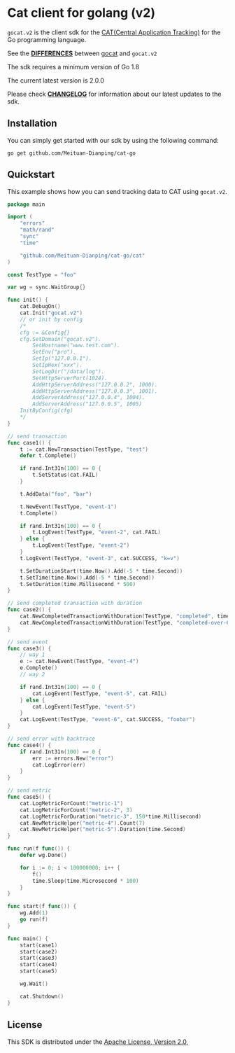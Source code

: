 # Cat client for golang (v2)

`gocat.v2` is the client sdk for the [CAT(Central Application Tracking)](https://github.com/dianping/cat) for the Go programming language.

See the [**DIFFERENCES**](DIFFERENCES.md) between [gocat](https://github.com/dianping/cat/tree/master/lib) and `gocat.v2`

The sdk requires a minimum version of Go 1.8

The current latest version is 2.0.0

Please check [**CHANGELOG**](./CHANGELOG.md) for information about our latest updates to the sdk.

## Installation

You can simply get started with our sdk by using the following command:
```
go get github.com/Meituan-Dianping/cat-go
```

## Quickstart

This example shows how you can send tracking data to CAT using `gocat.v2`.

```go
package main

import (
	"errors"
	"math/rand"
	"sync"
	"time"

	"github.com/Meituan-Dianping/cat-go/cat"
)

const TestType = "foo"

var wg = sync.WaitGroup{}

func init() {
	cat.DebugOn()
	cat.Init("gocat.v2")
    // or init by config
    /*
	cfg := &Config{}
	cfg.SetDomain("gocat.v2").
		SetHostname("www.test.com").
		SetEnv("pro").
		SetIp("127.0.0.1").
		SetIpHex("xxx").
		SetLogDir("/data/log").
		SetHttpServerPort(1024).
		AddHttpServerAddress("127.0.0.2", 1000).
		AddHttpServerAddress("127.0.0.3", 1001).
		AddServerAddress("127.0.0.4", 1004).
		AddServerAddress("127.0.0.5", 1005)
	InitByConfig(cfg)
    */
}

// send transaction
func case1() {
	t := cat.NewTransaction(TestType, "test")
	defer t.Complete()

	if rand.Int31n(100) == 0 {
		t.SetStatus(cat.FAIL)
	}

	t.AddData("foo", "bar")

	t.NewEvent(TestType, "event-1")
	t.Complete()

	if rand.Int31n(100) == 0 {
		t.LogEvent(TestType, "event-2", cat.FAIL)
	} else {
		t.LogEvent(TestType, "event-2")
	}
	t.LogEvent(TestType, "event-3", cat.SUCCESS, "k=v")

	t.SetDurationStart(time.Now().Add(-5 * time.Second))
	t.SetTime(time.Now().Add(-5 * time.Second))
	t.SetDuration(time.Millisecond * 500)
}

// send completed transaction with duration
func case2() {
	cat.NewCompletedTransactionWithDuration(TestType, "completed", time.Second*24)
	cat.NewCompletedTransactionWithDuration(TestType, "completed-over-60s", time.Second*65)
}

// send event
func case3() {
	// way 1
	e := cat.NewEvent(TestType, "event-4")
	e.Complete()
	// way 2

	if rand.Int31n(100) == 0 {
		cat.LogEvent(TestType, "event-5", cat.FAIL)
	} else {
		cat.LogEvent(TestType, "event-5")
	}
	cat.LogEvent(TestType, "event-6", cat.SUCCESS, "foobar")
}

// send error with backtrace
func case4() {
	if rand.Int31n(100) == 0 {
		err := errors.New("error")
		cat.LogError(err)
	}
}

// send metric
func case5() {
	cat.LogMetricForCount("metric-1")
	cat.LogMetricForCount("metric-2", 3)
	cat.LogMetricForDuration("metric-3", 150*time.Millisecond)
	cat.NewMetricHelper("metric-4").Count(7)
	cat.NewMetricHelper("metric-5").Duration(time.Second)
}

func run(f func()) {
	defer wg.Done()

	for i := 0; i < 100000000; i++ {
		f()
		time.Sleep(time.Microsecond * 100)
	}
}

func start(f func()) {
	wg.Add(1)
	go run(f)
}

func main() {
	start(case1)
	start(case2)
	start(case3)
	start(case4)
	start(case5)

	wg.Wait()

	cat.Shutdown()
}

```

## License

This SDK is distributed under the [Apache License, Version 2.0](http://www.apache.org/licenses/LICENSE-2.0),
